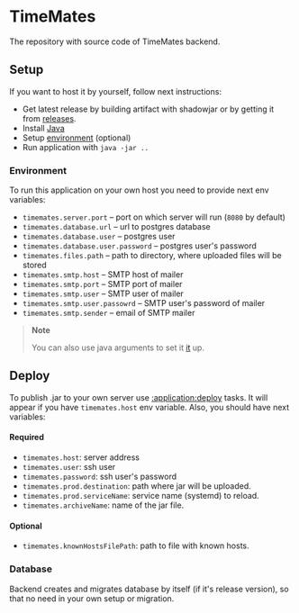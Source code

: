 # TimeMates

The repository with source code of TimeMates backend.

## Setup

If you want to host it by yourself, follow next instructions:
- Get latest release by building artifact with shadowjar or by getting it from [releases](https://github.com/timemates/backend/releases).
- Install [Java](https://openjdk.org/)
- Setup [environment](#Environment) (optional)
- Run application with `java -jar ..`

### Environment

To run this application on your own host you need to provide next env variables:

- `timemates.server.port` – port on which server will run (`8080` by default)
- `timemates.database.url` – url to postgres database
- `timemates.database.user` – postgres user
- `timemates.database.user.password` – postgres user's password
- `timemates.files.path` – path to directory, where uploaded files will be stored
- `timemates.smtp.host` – SMTP host of mailer
- `timemates.smtp.port` – SMTP port of mailer
- `timemates.smtp.user` – SMTP user of mailer
- `timemates.smtp.user.passowrd` – SMTP user's password of mailer
- `timemates.smtp.sender` – email of SMTP mailer

> **Note**
> 
> You can also use java arguments to set it [it](application/src/main/kotlin/io/timemates/backend/application/Application.kt) up.

## Deploy

To publish .jar to your own server use [:application:deploy](application/build.gradle.kts#L42) tasks.
It will appear if you have `timemates.host` env variable. Also, you should have next variables:

#### Required
- `timemates.host`: server address
- `timemates.user`: ssh user
- `timemates.password`: ssh user's password
- `timemates.prod.destination`: path where jar will be uploaded.
- `timemates.prod.serviceName`: service name (systemd) to reload.
- `timemates.archiveName`: name of the jar file.

#### Optional
- `timemates.knownHostsFilePath`: path to file with known hosts.

### Database

Backend creates and migrates database by itself (if it's release version), 
so that no need in your own setup or migration.

